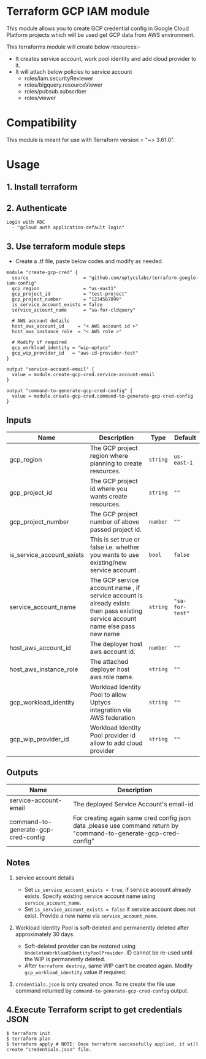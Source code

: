 # Terraform GCP IAM module

This module allows you to create GCP credential config in Google Cloud Platform projects which will be used get GCP data from AWS environment.

This terraforms module will create below resources:-
 * It creates service account, work pool identity and add cloud provider to it.
 * It will attach below policies to service account
     * roles/iam.securityReviewer
     * roles/bigquery.resourceViewer
     * roles/pubsub.subscriber
     * roles/viewer

# Compatibility

This module is meant for use with Terraform version = "~> 3.61.0".

# Usage

## 1. Install terraform


## 2. Authenticate
```
Login with ADC
  - "gcloud auth application-default login"
```


## 3. Use terraform module steps
  * Create a <filename>.tf file, paste below codes and modify as needed.
```
module "create-gcp-cred" {
  source                    = "github.com/uptycslabs/terraform-google-iam-config"
  gcp_region                = "us-east1"
  gcp_project_id            = "test-project"
  gcp_project_number        = "1234567899"
  is_service_account_exists = false
  service_account_name      = "sa-for-cldquery"

  # AWS account details
  host_aws_account_id     = "< AWS account id >"
  host_aws_instance_role  = "< AWS role >"

  # Modify if required
  gcp_workload_identity = "wip-uptycs"
  gcp_wip_provider_id   = "aws-id-provider-test"
}

output "service-account-email" {
  value = module.create-gcp-cred.service-account-email
}

output "command-to-generate-gcp-cred-config" {
  value = module.create-gcp-cred.command-to-generate-gcp-cred-config
}
```

## Inputs

| Name                      | Description                                                                                                        | Type          | Default          |
| ------------------------- | ------------------------------------------------------------------------------------------------------------------ | ------------- | ---------------- |
| gcp_region                | The GCP project region where planning to create resources.                                                         | `string`      | `us-east-1`      |
| gcp_project_id            | The GCP project id where you wants create resources.                                                               | `string`      | `""`             |
| gcp_project_number        | The GCP project number of above passed project id.                                                                 | `number`      | `""`             |
| is_service_account_exists | This is set true or false i.e. whether you wants to use existing/new service account .                             | `bool`        | `false`          |
| service_account_name      | The GCP service account name , if service account is already exists then pass existing service account name else pass new name| `string` | `"sa-for-test"` |
| host_aws_account_id       | The deployer host aws account id.                                                                                  | `number`      | `""`             |
| host_aws_instance_role    | The attached deployer host aws role name.                                                                          | `string`      | `""`             |
| gcp_workload_identity     | Workload Identity Pool to allow Uptycs integration via AWS federation                                              | `string`      | `""`             |
| gcp_wip_provider_id       | Workload Identity Pool provider id allow to add cloud provider                                                     | `string`      | `""`             |


## Outputs

| Name                    | Description                                  |
| ----------------------- | -------------------------------------------- |
| service-account-email   | The deployed Service Account's email-id |
| command-to-generate-gcp-cred-config  | For creating again same cred config json data ,please use command return by "command-to-generate-gcp-cred-config" |


## Notes

1. service account details
     - Set `is_service_account_exists = true`, if service account already exists. Specify existing service account name using `service_account_name`.
     - Set `is_service_account_exists = false` if service account does not exist. Provide a new name via `service_account_name`.

2. Workload Identity Pool is soft-deleted and permanently deleted after approximately 30 days.
     - Soft-deleted provider can be restored using `UndeleteWorkloadIdentityPoolProvider`. ID cannot be re-used until the WIP is permanently deleted.
     - After `terraform destroy`, same WIP can't be created again. Modify `gcp_workload_identity` value if required.

3. `credentials.json` is only created once. To re create the file use command returned by `command-to-generate-gcp-cred-config` output.


## 4.Execute Terraform script to get credentials JSON
```
$ terraform init
$ terraform plan
$ terraform apply # NOTE: Once terraform successfully applied, it will create "credentials.json" file.
```